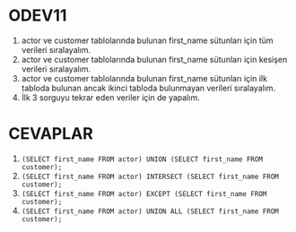 # ODEV11
1. actor ve customer tablolarında bulunan first_name sütunları için tüm verileri sıralayalım.
2. actor ve customer tablolarında bulunan first_name sütunları için kesişen verileri sıralayalım.
3. actor ve customer tablolarında bulunan first_name sütunları için ilk tabloda bulunan ancak ikinci tabloda bulunmayan verileri sıralayalım.
4. İlk 3 sorguyu tekrar eden veriler için de yapalım.

# CEVAPLAR 
1. ```(SELECT first_name FROM actor) UNION (SELECT first_name FROM customer);``` 
2. ```(SELECT first_name FROM actor) INTERSECT (SELECT first_name FROM customer);``` 
3. ```(SELECT first_name FROM actor) EXCEPT (SELECT first_name FROM customer);```
4. ```(SELECT first_name FROM actor) UNION ALL (SELECT first_name FROM customer);```
